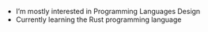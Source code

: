 - I’m mostly interested in Programming Languages Design
- Currently learning the Rust programming language
